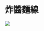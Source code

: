 # 炸醬麵線

![](https://lh3.googleusercontent.com/h2XN9JPDYqLIgarviXRYKm6ggVqCRPpXPALBOWmuPM-p99DN8IBwMHTxGoG3rq8oQgowAqK7yExxhRTAofHZcz1qG7Pvwbvo_cSa60GFnxrNWDHSc4uOekQPnWod0K0LSC1G4pGxblNXQokF8liBUYzpcqq4c7dtELvqnopFKIQXG_vhvv0h8mQ15UzhQ2Dv1lZWSLKKxBkIUtjTu5RtmYhvY5THXgn57SMD6W53E0_tPwD8VSvjZbkvDznN-LVgtwodJfN2xbr-ed4cvLTVf036dU4AR7g8hSvqWAxYHG2K-QkgpObtUtGCYaARAPPZoXYgNH3ZXHzQ6aFfl9oiuOdDTZ_nserZjNa3u_VugJfOG1fltEiwmZPnXgt5WMDtXW2ni311TmM2zoySxDGROsSLl70ExZAhV3mdKEKSSmo-rPS3-EFG-oqXpvEOhAxHvwLIRQUzFvWEcX6nozl0yAgzUt4qbJoUk2EQIco90RRMknczVT_XKn3Z2c0oPr3A2cGtLL77KCMA5zmd5XqcywR6brcDskJw6JvrQVie9Pv5PBehkS9bNRI8HOIwdg-Ba8ixUgK4kWY-2c5GixrWLTjCj5YYfzPpD1vvw5IOe-0=w1902-h1426-no)